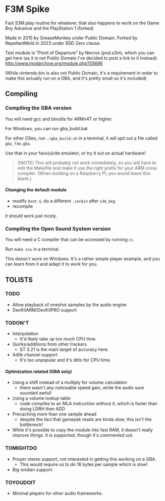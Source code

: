 # F3M Spike

Fast S3M play routine for whatever, that also happens to work on the Game Boy Advance and the PlayStation 1 (forked)

Made in 2015 by GreaseMonkey under Public Domain.
Forked by RepellantMold in 2023 under BSD Zero clause.

Test module is "Point of Departure" by Necros (pod.s3m), which you can get here (as it is not Public Domain I've decided to post a link to it instead): http://www.modarchive.org/module.php?55696

(While nintendo.bin is also not Public Domain, it's a requirement in order to make this actually run on a GBA, and it's pretty small so it's included)

## Compiling

### Compiling the GBA version

You will need gcc and binutils for ARMv4T or higher.

For Windows, you can run gba_build.bat

For other OSes, run `./gba_build.sh` in a terminal, it will spit out a file called `gba_f3m.gba`.

Use that in your favo(u)rite emulator, or try it out on actual hardware!

> ![NOTE]
> This will probably not work immediately, so you will have to edit the Makefile and make it use the right prefix for your ARM cross compiler.
> (When building on a Raspberry Pi, you would leave this blank.)

#### Changing the default module

- modify `boot.S`, do a different `.incbin` after `s3m_beg`
- recompile

it should work just nicely.

### Compiling the Open Sound System version

You will need a C compiler that can be accessed by running `cc`.

Run `make oss` in a terminal.

This doesn't work on Windows.
It's a rather simple player example, and you can learn from it and adapt it to work for you.

## TOLISTS

### TODO

* Allow playback of oneshot samples by the audio engine
* DevKitARM/DevKitPRO support

### TODON'T

* Interpolation
  - It'd likely take up too much CPU time.
* Quirks/additions from other trackers
  - ST 3.21 is the main target of accuracy here.
* Adlib channel support
  - It's too unpopular and it's ditto for CPU time.

#### Optimization related (GBA only)

- Using a shift instead of a multiply for volume calculation
  - there wasn't any noticeable speed gain, while the audio sure sounded awful!
- Using a volume lookup table
  - code compiles to an MLA instruction without it, which is faster than doing LDRH then ADD
- Precaching more than one sample ahead
  - despite the fact that gamepak reads are kinda slow, this isn't the bottleneck!
- While it's possible to copy the module into fast RAM, it doesn't really improve things. It *is* supported, though it's commented out.

### TOMIGHTDO

* Proper stereo support, not interested in getting this working on a GBA.
  - This would require us to do 16 bytes per sample which is slow!
* Big-endian support.

### TOYOUDOIT

* Minimal players for other audio frameworks.

